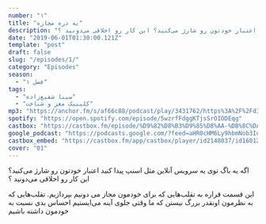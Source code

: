 ```yaml
---
number: "۱"
title: "یه ذره مجازه"
description: "اگه یه باگ توی یه سرویس آنلاین مثل اسنپ پیدا کنید اعتبار خودتون رو شارژ می‌کنید؟ این کار رو اخلاقی می‌دونید ؟"
date: "2019-06-01T01:30:00.121Z"
template: "post"
draft: false
slug: "/episodes/1/"
category: "Episodes"
season:
  - "فصل ۱"
tags:
  - "سینا شفیع‌زاده"
  - "کلینیک مغز و شناخت"
mp3: "https://anchor.fm/s/af66c88/podcast/play/3431762/https%3A%2F%2Fd3ctxlq1ktw2nl.cloudfront.net%2Fproduction%2F2019-5-1%2F16264522-44100-2-23206ff26bd8e.mp3"
spotify: "https://open.spotify.com/episode/5wzrfFdggKTjsSrOIODEqg"
castbox: "https://castbox.fm/episode/%D9%82%D8%B3%D9%85%D8%AA-%DB%8C%DA%A9%3A-%DB%8C%D9%87-%D8%B0%D8%B1%D9%87-%D9%85%D8%AC%D8%A7%D8%B2%D9%87-id2148037-id160129181"
google_podcast: "https://podcasts.google.com/?feed=aHR0cHM6Ly9hbmNob3IuZm0vcy9hZjY2Yzg4L3BvZGNhc3QvcnNz&episode=ODk3NmE2YzMtODM2OC03YzgyLWY0OTAtOWQxZGJlOWQ4YzAy"
castbox_embed: "https://castbox.fm/app/castbox/player/id2148037/id160129181"
cover: "01"
---
```

اگه یه باگ توی یه سرویس آنلاین مثل اسنپ پیدا کنید اعتبار خودتون رو شارژ می‌کنید؟ این کار رو اخلاقی می‌دونید ؟

این قسمت قراره به تقلب‌هایی که برای خودمون مجاز می دونیم بپردازیم. تقلب‌هایی که به نظرمون اونقدر بزرگ نیستن که ما وقتی جلوی آینه می‌ایستیم احساس بدی نسبت به خودمون داشته باشیم